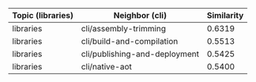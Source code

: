| Topic (libraries) | Neighbor (cli) | Similarity |
|-------------|-------------------|------------|
| libraries | cli/assembly-trimming | 0.6319 |
| libraries | cli/build-and-compilation | 0.5513 |
| libraries | cli/publishing-and-deployment | 0.5425 |
| libraries | cli/native-aot | 0.5400 |

